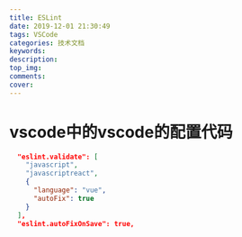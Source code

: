 ```yaml
---
title: ESLint
date: 2019-12-01 21:30:49
tags: VSCode
categories: 技术文档
keywords: 
description: 
top_img: 
comments: 
cover: 
---
```


# vscode中的vscode的配置代码

```json
  "eslint.validate": [
    "javascript",
    "javascriptreact",
    {
      "language": "vue",
      "autoFix": true
    }
  ],
  "eslint.autoFixOnSave": true,
```
